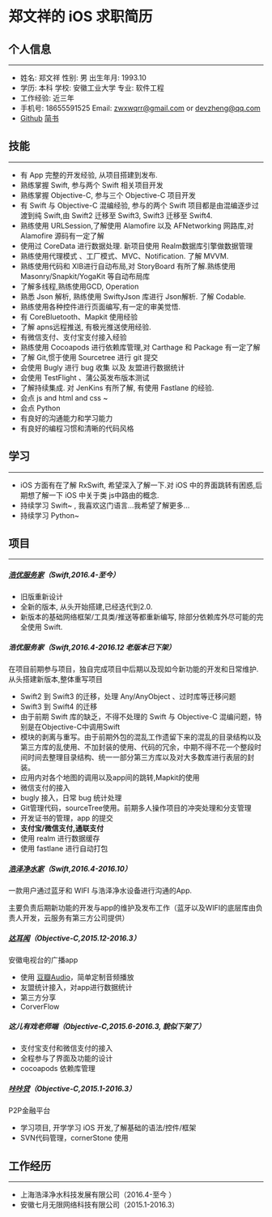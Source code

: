 # 郑文祥的 iOS 求职简历

## 个人信息
***

* 姓名: 郑文祥	性别: 男	                    出生年月: 1993.10
* 学历: 本科      学校: 安徽工业大学   专业: 软件工程
* 工作经验: 近三年
* 手机号: 18655591525   Email: zwxwqrr@gmail.com or devzheng@qq.com
* [Github](https://github.com/wanqingrongruo)  [简书](http://www.jianshu.com/u/274775e3d56d)

## 技能
***

* 有 App 完整的开发经验,  从项目搭建到发布.
* 熟练掌握 Swift, 参与两个 Swift 相关项目开发
* 熟练掌握 Objective-C, 参与三个 Objective-C 项目开发
* 有 Swift 与 Objective-C 混编经验, 参与的两个 Swift 项目都是由混编逐步过渡到纯 Swift,由 Swift2 迁移至 Swift3, Swift3 迁移至 Swift4.
* 熟练使用 URLSession,了解使用 Alamofire 以及 AFNetworking 网路库,对 Alamofire 源码有一定了解
* 使用过 CoreData 进行数据处理. 新项目使用 Realm数据库引擎做数据管理
* 熟练使用代理模式 、工厂模式、MVC、Notification. 了解 MVVM.
* 熟练使用代码和 XIB进行自动布局,对 StoryBoard 有所了解.熟练使用 Masonry/Snapkit/YogaKit 等自动布局库
* 了解多线程,熟练使用GCD, Operation
* 熟悉 Json 解析, 熟练使用 SwiftyJson 库进行 Json解析. 了解 Codable.
* 熟练使用各种控件进行页面编写,有一定的审美觉悟.
* 有 CoreBluetooth、Mapkit 使用经验
* 了解 apns远程推送, 有极光推送使用经验.
* 有微信支付、支付宝支付接入经验
* 熟练使用 Cocoapods 进行依赖库管理,对 Carthage 和 Package 有一定了解
* 了解 Git,惯于使用 Sourcetree 进行 git 提交 
* 会使用 Bugly 进行 bug 收集 以及 友盟进行数据统计
* 会使用 TestFlight 、蒲公英发布版本测试
* 了解持续集成. 对 JenKins 有所了解, 有使用 Fastlane 的经验.
* 会点  js and html and css ~
* 会点 Python
* 有良好的沟通能力和学习能力
* 有良好的编程习惯和清晰的代码风格

## 学习
***

* iOS 方面有在了解 RxSwift, 希望深入了解一下.对 iOS 中的界面跳转有困惑,后期想了解一下 iOS 中关于类 js中路由的概念.
* 持续学习 Swift~ , 我喜欢这门语言...我希望了解更多...
* 持续学习 Python~

## 项目
***
##### [浩优服务家](https://itunes.apple.com/us/app/浩优服务家/id1116961418?l=zh&ls=1&mt=8)（Swift,2016.4-至今）
* 旧版重新设计
* 全新的版本, 从头开始搭建,已经迭代到2.0.
* 新版本的基础网络框架/工具类/推送等都重新编写, 除部分依赖库外尽可能的完全使用 Swift.

##### 浩优服务家（Swift,2016.4-2016.12 老版本已下架）

在项目前期参与项目，独自完成项目中后期以及现如今新功能的开发和日常维护.
从头搭建新版本,整体重写项目

* Swift2 到 Swift3 的迁移，处理 Any/AnyObject 、过时库等迁移问题
* Swift3 到 Swift4 的迁移
* 由于前期 Swift 库的缺乏，不得不处理的 Swift 与 Objective-C 混编问题，特别是在Objective-C中调用Swift
* 模块的剥离与重写。由于前期外包的混乱工作遗留下来的混乱的目录结构以及第三方库的乱使用、不加封装的使用、代码的冗余，中期不得不花一个整段时间时间去整理目录结构、统一一部分第三方库以及对大多数库进行表层的封装。
* 应用内对各个地图的调用以及app间的跳转,Mapkit的使用
* 微信支付的接入
* bugly 接入，日常 bug 统计处理
* Git管理代码，sourceTree使用。前期多人操作项目的冲突处理和分支管理
* 开发证书的管理，app 的提交
* **支付宝/微信支付,通联支付**
* 使用 realm 进行数据缓存
* 使用 fastlane 进行自动打包

##### [浩泽净水家](http://t.cn/RStnelU)（Swift,2016.4-2016.10）

一款用户通过蓝牙和 WIFI 与浩泽净水设备进行沟通的App.

主要负责后期新功能的开发与app的维护及发布工作（蓝牙以及WIFI的底层库由负责人开发，云服务有第三方公司提供）

##### [达耳闻](http://t.cn/RGFw7TJ)（Objective-C,2015.12-2016.3）

安徽电视台的广播app

* 使用 [豆瓣Audio](https://github.com/douban/DOUAudioStreamer)，简单定制音频播放
* 友盟统计接入，对app进行数据统计
* 第三方分享
* CorverFlow

##### 这儿有戏老师端（Objective-C,2015.6-2016.3, 貌似下架了）

* 支付宝支付和微信支付的接入
* 全程参与了界面及功能的设计
* cocoapods 依赖库管理

##### [咔咔贷](https://appsto.re/cn/C4m5ab.i)（Objective-C,2015.1-2016.3）

P2P金融平台

* 学习项目, 开学学习 iOS 开发,了解基础的语法/控件/框架
* SVN代码管理，cornerStone 使用

## 工作经历
***

* 上海浩泽净水科技发展有限公司（2016.4-至今 ）
* 安徽七月无限网络科技有限公司（2015.1-2016.3）






